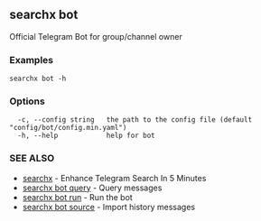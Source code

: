 ## searchx bot

Official Telegram Bot for group/channel owner

### Examples

```
searchx bot -h
```

### Options

```
  -c, --config string   the path to the config file (default "config/bot/config.min.yaml")
  -h, --help            help for bot
```

### SEE ALSO

* [searchx](searchx.md)	 - Enhance Telegram Search In 5 Minutes
* [searchx bot query](searchx_bot_query.md)	 - Query messages
* [searchx bot run](searchx_bot_run.md)	 - Run the bot
* [searchx bot source](searchx_bot_source.md)	 - Import history messages

